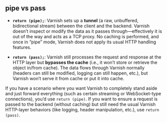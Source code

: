 ## pipe vs pass

- **`return (pipe);`**: Varnish sets up a **tunnel** (a raw, unbuffered, bidirectional stream) between the client and the backend. Varnish doesn’t inspect or modify the data as it passes through—effectively it is out of the way and acts as a TCP proxy. No caching is performed, and once in “pipe” mode, Varnish does not apply its usual HTTP handling features.

- **`return (pass);`**: Varnish still processes the request and response at the HTTP layer but **bypasses the cache** (i.e., it won’t store or retrieve the object in/from cache). The data flows through Varnish normally (headers can still be modified, logging can still happen, etc.), but Varnish won’t serve it from cache or put it into cache.

If you have a scenario where you want Varnish to completely stand aside and just forward everything (such as certain streaming or WebSocket-type connections), you’d use `return (pipe)`. If you want to ensure a request is passed to the backend (without caching) but still need the usual Varnish HTTP-layer behaviors (like logging, header manipulation, etc.), use `return (pass)`.
